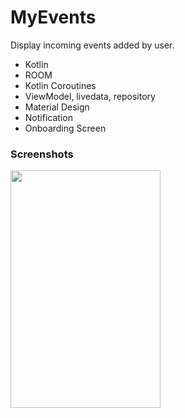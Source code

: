 # MyEvents
Display incoming events added by user.

* Kotlin
* ROOM
* Kotlin Coroutines
* ViewModel, livedata, repository
* Material Design
* Notification
* Onboarding Screen

### Screenshots
<a href="url"><img src="https://static.wixstatic.com/media/466b5c_d915c66a7f5442b2bb1bd243358547e9~mv2.png/v1/fill/w_494,h_825,al_c,q_90,usm_0.66_1.00_0.01/device-2020-09-29-164551.webp" align="left" height="380" width="240" ></a>
